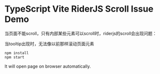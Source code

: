 TypeScript Vite RiderJS Scroll Issue Demo
===========================

当页面不能scroll，只有内部某些元素可以scroll时，riderjs的scroll会出现问题：

当tooltip出现时，无法像以前那样滚动页面元素

```
npm install
npm start
```

It will open page on browser automatically.
